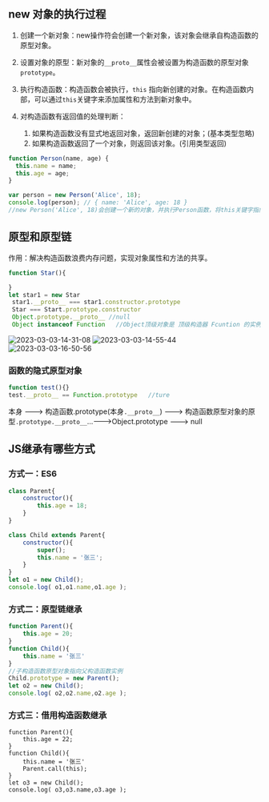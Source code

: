 ## new 对象的执行过程

1. 创建一个新对象：new操作符会创建一个新对象，该对象会继承自构造函数的原型对象。

2. 设置对象的原型：新对象的`__proto__`属性会被设置为构造函数的原型对象`prototype`。

3. 执行构造函数：构造函数会被执行，`this` 指向新创建的对象。在构造函数内部，可以通过`this`关键字来添加属性和方法到新对象中。

4. 对构造函数有返回值的处理判断：
   1. 如果构造函数没有显式地返回对象，返回新创建的对象；(基本类型忽略)
   2. 如果构造函数返回了一个对象，则返回该对象。(引用类型返回)
```js
function Person(name, age) {
  this.name = name;
  this.age = age;
}

var person = new Person('Alice', 18);
console.log(person); // { name: 'Alice', age: 18 }
//new Person('Alice', 18)会创建一个新的对象，并执行Person函数，将this关键字指向新对象。最后返回新对象，赋值给变量person。
```
## 原型和原型链
作用：解决构造函数浪费内存问题，实现对象属性和方法的共享。

```js
function Star(){

}
let star1 = new Star
 star1.__proto__ === star1.constructor.prototype 
 Star === Start.prototype.constructor
 Object.prototype.__proto__ //null
 Object instanceof Function   //Object顶级对象是 顶级构造器 Fcuntion 的实例   

```
![2023-03-03-14-31-08](https://zerdocs.oss-cn-shanghai.aliyuncs.com/febasis/2023-03-03-14-31-08.png)
![2023-03-03-14-55-44](https://zerdocs.oss-cn-shanghai.aliyuncs.com/febasis/2023-03-03-14-55-44.png)
![2023-03-03-16-50-56](https://zerdocs.oss-cn-shanghai.aliyuncs.com/febasis/2023-03-03-16-50-56.png)
### 函数的隐式原型对象
```js
function test(){}
test.__proto__ == Function.prototype   //ture
```

本身 ---> 构造函数.prototype(本身`.__proto__`) ---> 构造函数原型对象的原型`.prototype.__proto__`...--->Object.prototype ---> null


 ## JS继承有哪些方式
 ### 方式一：ES6

```js
class Parent{
	constructor(){
		this.age = 18;
	}
}

class Child extends Parent{
	constructor(){
		super();
		this.name = '张三';
	}
}
let o1 = new Child();
console.log( o1,o1.name,o1.age );
```

### 方式二：原型链继承

```js
function Parent(){
	this.age = 20;
}
function Child(){
	this.name = '张三'
}
//子构造函数原型对象指向父构造函数实例
Child.prototype = new Parent();
let o2 = new Child();
console.log( o2,o2.name,o2.age );
```

### 方式三：借用构造函数继承

```
function Parent(){
	this.age = 22;
}
function Child(){
	this.name = '张三'
	Parent.call(this);
}
let o3 = new Child();
console.log( o3,o3.name,o3.age );
```